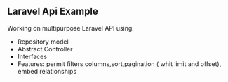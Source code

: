 
## Laravel Api Example

Working on multipurpose Laravel API using:

- Repository model
- Abstract Controller
- Interfaces
- Features: permit filters columns,sort,pagination ( whit limit and offset), embed relationships
